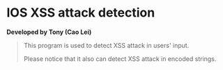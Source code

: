 # IOS XSS attack detection
**Developed by Tony (Cao Lei)**

>This program is used to detect XSS attack in users' input.  
>
>Please notice that it also can detect XSS attack in encoded strings.